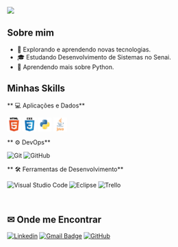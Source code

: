![](https://komarev.com/ghpvc/?username=iuricode&color=006bed)

## Sobre mim

- 🤔 Explorando e aprendendo novas tecnologias.
- 🎓 Estudando Desenvolvimento de Sistemas no Senai.
- 🌱 Aprendendo mais sobre Python.

## Minhas Skills

** 💻 Aplicações e Dados**

<code><img height="32" src="https://raw.githubusercontent.com/github/explore/80688e429a7d4ef2fca1e82350fe8e3517d3494d/topics/html/html.png" alt="HTML5"/></code>
<code><img height="32" src="https://raw.githubusercontent.com/github/explore/80688e429a7d4ef2fca1e82350fe8e3517d3494d/topics/css/css.png" alt="CSS"/></code>
<code><img height="32" src="https://raw.githubusercontent.com/github/explore/80688e429a7d4ef2fca1e82350fe8e3517d3494d/topics/python/python.png" alt="PYTHON"/></code>
<code><img height="32" src="https://raw.githubusercontent.com/github/explore/80688e429a7d4ef2fca1e82350fe8e3517d3494d/topics/java/java.png" alt="PYTHON"/></code>

** ⚙ DevOps**

![Git](https://img.shields.io/badge/-Git-333333?style=flat&logo=git)
![GitHub](https://img.shields.io/badge/-GitHub-333333?style=flat&logo=github)

** 🛠 Ferramentas de Desenvolvimento**

![Visual Studio Code](https://img.shields.io/badge/-Visual%20Studio%20Code-333333?style=flat&logo=visual-studio-code&logoColor=007ACC)
![Eclipse](https://img.shields.io/badge/-Eclipse-333333?style=flat&logo=eclipse-ide&logoColor=2C2255)
![Trello](https://img.shields.io/badge/-Trello-333333?style=flat&logo=trello&logoColor=007ACC)

<br/>

## ✉ Onde me Encontrar

[![Linkedin](https://img.shields.io/badge/-username-blue?style=flat-square&logo=Linkedin&logoColor=white&link=https://www.linkedin.com/in/carlos-gabriel-gomes-luz-0318862a0/)](https://www.linkedin.com/in/carlos-gabriel-gomes-luz-0318862a0/)
[![Gmail Badge](https://img.shields.io/badge/-carlosgabriel.contato2007@gmail.com-006bed?style=flat-square&logo=Gmail&logoColor=white&link=mailto:carlosgabriel.contato2007@gmail.com)](mailto:carlosgabriel.contato2007@gmail.com)
[![GitHub](https://img.shields.io/github/followers/iuricode?label=follow&style=social)](https://github.com/CarlossgLuz)

